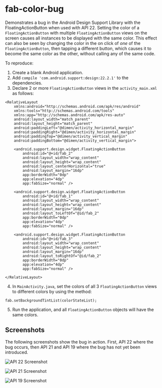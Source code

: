 # fab-color-bug
Demonstrates a bug in the Android Design Support Library with the FloatingActionButton when used with API 22. Setting the color of a `FloatingActionButton` with multiple `FloatingActionButton` views on the screen causes all instances to be displayed with the same color. This effect can also be seen by changing the color in the on click of *one* of the `FloatingActionButton`, then tapping a different button, which causes it to become the same color as the other, without calling any of the same code.

To reproduce:

1. Create a blank Android application.
2. Add `compile 'com.android.support:design:22.2.1'` to the dependencies.
3. Declare 2 or more `FloatingActionButton` views in the `activity_main.xml` as follows:

```
<RelativeLayout
	xmlns:android="http://schemas.android.com/apk/res/android"
    xmlns:tools="http://schemas.android.com/tools"
    xmlns:app="http://schemas.android.com/apk/res-auto"
    android:layout_width="match_parent"
    android:layout_height="match_parent"
    android:paddingLeft="@dimen/activity_horizontal_margin"
    android:paddingRight="@dimen/activity_horizontal_margin"
    android:paddingTop="@dimen/activity_vertical_margin"
    android:paddingBottom="@dimen/activity_vertical_margin">

    <android.support.design.widget.FloatingActionButton
        android:id="@+id/fab_2"
        android:layout_width="wrap_content"
        android:layout_height="wrap_content"
        android:layout_centerHorizontal="true"
        android:layout_margin="16dp"
        app:borderWidth="0dp"
        app:elevation="4dp"
        app:fabSize="normal" />

    <android.support.design.widget.FloatingActionButton
        android:id="@+id/fab_1"
        android:layout_width="wrap_content"
        android:layout_height="wrap_content"
        android:layout_margin="16dp"
        android:layout_toLeftOf="@id/fab_2"
        app:borderWidth="0dp"
        app:elevation="4dp"
        app:fabSize="normal" />

    <android.support.design.widget.FloatingActionButton
        android:id="@+id/fab_3"
        android:layout_width="wrap_content"
        android:layout_height="wrap_content"
        android:layout_margin="16dp"
        android:layout_toRightOf="@id/fab_2"
        app:borderWidth="0dp"
        app:elevation="4dp"
        app:fabSize="normal" />

</RelativeLayout>

```

4. In `MainActivity.java`, set the colors of all 3 `FloatingActionButton` views  to different colors by using the method:

```
fab.setBackgroundTintList(colorStateList);
```

5. Run the application, and all `FloatingActionButton` objects will have the same colors.

Screenshots
-----------

The following screenshots show the bug in action. First, API 22 where the bug occurs, then API 21 and API 19 where the bug has not yet been introduced.

![API 22 Screenshot](api22.png?raw=true)

![API 21 Screenshot](api21.png?raw=true)

![API 19 Screenshot](api19.png?raw=true)
